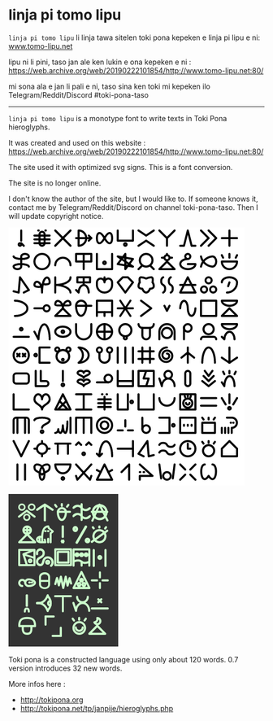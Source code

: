 # linja pi tomo lipu

`linja pi tomo lipu` li linja tawa sitelen toki pona kepeken e linja pi lipu e ni: www.tomo-lipu.net

lipu ni li pini, taso jan ale ken lukin e ona kepeken e ni : https://web.archive.org/web/20190222101854/http://www.tomo-lipu.net:80/

mi sona ala e jan li pali e ni, taso sina ken toki mi kepeken ilo Telegram/Reddit/Discord #toki-pona-taso


----

`linja pi tomo lipu` is a monotype font to write texts in Toki Pona hieroglyphs.

It was created and used on this website : https://web.archive.org/web/20190222101854/http://www.tomo-lipu.net:80/

The site used it with optimized svg signs. This is a font conversion.

The site is no longer online.

I don't know the author of the site, but I would like to. If someone knows it, contact me by Telegram/Reddit/Discord on channel toki-pona-taso. Then I will update copyright notice.


![linja pi tomo lipu sample](nimi-ali.png)

![new ku words in 0.7 version](nimiku_v07.png)


Toki pona is a constructed language using only about 120 words.
0.7 version introduces 32 new words. 

More infos here :
- http://tokipona.org
- http://tokipona.net/tp/janpije/hieroglyphs.php
